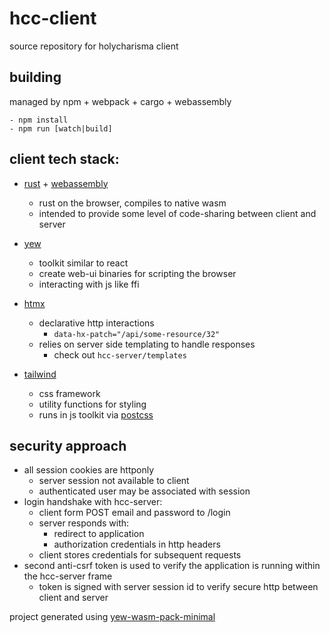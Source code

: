 # hcc-client

source repository for holycharisma client

## building

managed by npm + webpack + cargo + webassembly

```
- npm install
- npm run [watch|build]
```

## client tech stack:

- [rust](https://www.rust-lang.org/) + [webassembly](https://rustwasm.github.io/docs/book/) 
    - rust on the browser, compiles to native wasm
    - intended to provide some level of code-sharing between client and server 

- [yew](https://yew.rs/)
    - toolkit similar to react
    - create web-ui binaries for scripting the browser 
    - interacting with js like ffi

- [htmx](https://htmx.org/)
    - declarative http interactions 
        - `data-hx-patch="/api/some-resource/32"`
    - relies on server side templating to handle responses
        - check out `hcc-server/templates`

- [tailwind](https://tailwindcss.com/)
    - css framework 
    - utility functions for styling
    - runs in js toolkit via [postcss](https://postcss.org/)

## security approach

- all session cookies are httponly 
    - server session not available to client
    - authenticated user may be associated with session
- login handshake with hcc-server:
    - client form POST email and password to /login
    - server responds with:
        - redirect to application
        - authorization credentials in http headers
    - client stores credentials for subsequent requests
- second anti-csrf token is used to verify the application is running within the hcc-server frame
    - token is signed with server session id to verify secure http between client and server

project generated using [yew-wasm-pack-minimal](https://github.com/yewstack/yew-wasm-pack-minimal)